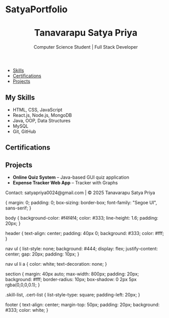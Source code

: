 # SatyaPortfolio
<!DOCTYPE html>
<html lang="en">
<head>
  <meta charset="UTF-8" />
  <meta name="viewport" content="width=device-width, initial-scale=1.0"/>
  <title>Tanavarapu Satya Priya | Portfolio</title>
  <link rel="stylesheet" href="style.css"/>
</head>
<body>
  <header>
    <h1>Tanavarapu Satya Priya</h1>
    <p>Computer Science Student | Full Stack Developer</p>
  </header>

  <nav>
    <ul>
      <li><a href="#skills">Skills</a></li>
      <li><a href="#certifications">Certifications</a></li>
      <li><a href="#projects">Projects</a></li>
    </ul>
  </nav>

  <section id="skills">
    <h2>My Skills</h2>
    <ul class="skill-list">
      <li>HTML, CSS, JavaScript</li>
      <li>React.js, Node.js, MongoDB</li>
      <li>Java, OOP, Data Structures</li>
      <li>MySQL</li>
      <li>Git, GitHub</li>
    </ul>
  </section>

  <section id="certifications">
    <h2>Certifications</h2>
    <ul class="cert-list" id="certList">
      <!-- Will be injected via JavaScript -->
    </ul>
    <section id="projects">
    <h2>Projects</h2>
    <ul>
      <li><strong>Online Quiz System</strong> – Java-based GUI quiz application</li>
      <li><strong>Expense Tracker Web App</strong> – Tracker with Graphs</li>
    </ul>
  </section>


  <footer>
    <p>Contact: satyapriya0024@gmail.com | © 2025 Tanavarapu Satya Priya</p>
  </footer>

  <script src="script.js"></script>
</body>
</html>


{
  margin: 0;
  padding: 0;
  box-sizing: border-box;
  font-family: "Segoe UI", sans-serif;
}

body {
  background-color: #f4f4f4;
  color: #333;
  line-height: 1.6;
  padding: 20px;
}

header {
  text-align: center;
  padding: 40px 0;
  background: #333;
  color: #fff;
}

nav ul {
  list-style: none;
  background: #444;
  display: flex;
  justify-content: center;
  gap: 20px;
  padding: 10px;
}

nav ul li a {
  color: white;
  text-decoration: none;
}

section {
  margin: 40px auto;
  max-width: 800px;
  padding: 20px;
  background: #fff;
  border-radius: 10px;
  box-shadow: 0 2px 5px rgba(0,0,0,0.1);
}

.skill-list, .cert-list {
  list-style-type: square;
  padding-left: 20px;
}

footer {
  text-align: center;
  margin-top: 50px;
  padding: 20px;
  background: #333;
  color: white;
}
